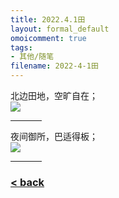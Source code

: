 ```yaml
---
title: 2022.4.1田
layout: formal_default
omoicomment: true
tags:
- 其他/随笔
filename: 2022-4-1田
---
```


北边田地，空旷自在；<br>
<img src="https://drive.google.com/thumbnail?id=13etiLMXfbR_UnmKWcYLk0dHHQFQ_8mVW&sz=w800" />
<hr style="width:50px;text-align:left;margin-left:0">
夜间御所，巴适得板；<br>
<img src="https://drive.google.com/thumbnail?id=1Ln7x63ie1iboc4RriZF5agq8W0mNw6sE&sz=w800" />
<hr style="width:50px;text-align:left;margin-left:0">

### [< back](https://wzetto.github.io/wz369.github.io/omoi_main/omoi.html)
